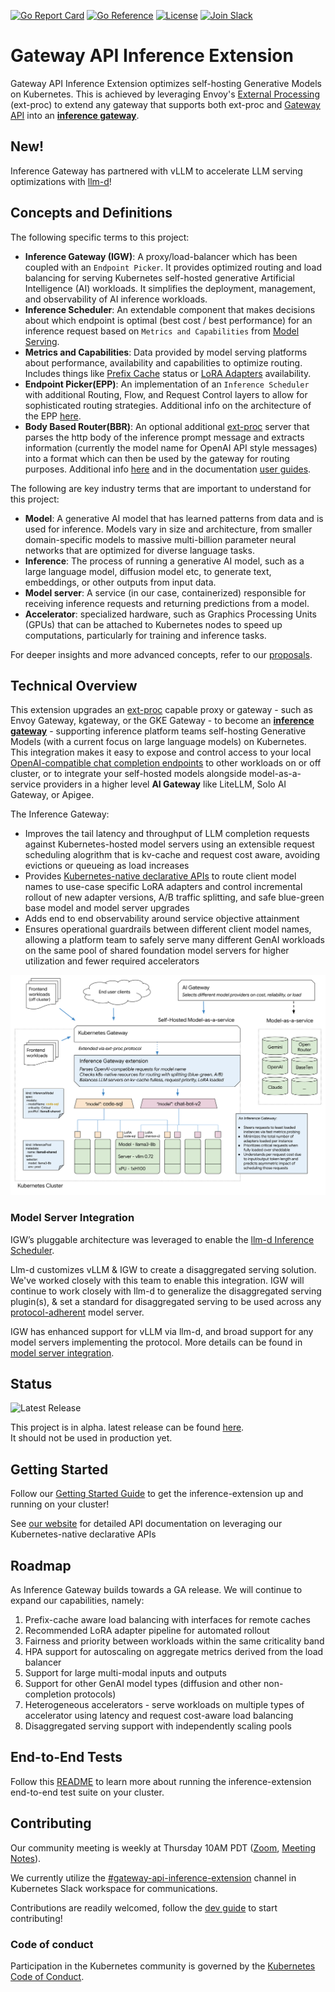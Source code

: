 [![Go Report Card](https://goreportcard.com/badge/sigs.k8s.io/gateway-api-inference-extension)](https://goreportcard.com/report/sigs.k8s.io/gateway-api-inference-extension)
[![Go Reference](https://pkg.go.dev/badge/sigs.k8s.io/gateway-api-inference-extension.svg)](https://pkg.go.dev/sigs.k8s.io/gateway-api-inference-extension)
[![License](https://img.shields.io/github/license/kubernetes-sigs/gateway-api-inference-extension)](/LICENSE)
[![Join Slack](https://img.shields.io/badge/Join_Slack-blue?logo=slack)](https://kubernetes.slack.com/archives/C08E3RZMT2P)

# Gateway API Inference Extension

Gateway API Inference Extension optimizes self-hosting Generative Models on Kubernetes.
This is achieved by leveraging Envoy's [External Processing] (ext-proc) to extend any gateway that supports both ext-proc and [Gateway API] into an **[inference gateway]**. 

[Inference Gateway]:#concepts-and-definitions

## New!
Inference Gateway has partnered with vLLM to accelerate LLM serving optimizations with [llm-d](https://llm-d.ai/blog/llm-d-announce)!

## Concepts and Definitions

The following specific terms to this project:

- **Inference Gateway (IGW)**: A proxy/load-balancer which has been coupled with an
  `Endpoint Picker`. It provides optimized routing and load balancing for
  serving Kubernetes self-hosted generative Artificial Intelligence (AI)
  workloads. It simplifies the deployment, management, and observability of AI
  inference workloads.
- **Inference Scheduler**: An extendable component that makes decisions about which endpoint is optimal (best cost /
  best performance) for an inference request based on `Metrics and Capabilities`
  from [Model Serving](/docs/proposals/003-model-server-protocol/README.md).
- **Metrics and Capabilities**: Data provided by model serving platforms about
  performance, availability and capabilities to optimize routing. Includes
  things like [Prefix Cache] status or [LoRA Adapters] availability.
- **Endpoint Picker(EPP)**: An implementation of an `Inference Scheduler` with additional Routing, Flow, and Request Control layers to allow for sophisticated routing strategies. Additional info on the architecture of the EPP [here](https://github.com/kubernetes-sigs/gateway-api-inference-extension/tree/main/docs/proposals/0683-epp-architecture-proposal).
- **Body Based Router(BBR)**: An optional additional [ext-proc](https://www.envoyproxy.io/docs/envoy/latest/configuration/http/http_filters/ext_proc_filter) server that parses the http body of the inference prompt message and extracts information (currently the model name for OpenAI API style messages) into a format which can then be used by the gateway for routing purposes. Additional info [here](https://github.com/kubernetes-sigs/gateway-api-inference-extension/tree/main/pkg/bbr/README.md) and in the documentation [user guides](https://gateway-api-inference-extension.sigs.k8s.io/guides/). 
 

The following are key industry terms that are important to understand for
this project:

- **Model**: A generative AI model that has learned patterns from data and is
  used for inference. Models vary in size and architecture, from smaller
  domain-specific models to massive multi-billion parameter neural networks that
  are optimized for diverse language tasks.
- **Inference**: The process of running a generative AI model, such as a large
  language model, diffusion model etc, to generate text, embeddings, or other
  outputs from input data.
- **Model server**: A service (in our case, containerized) responsible for
  receiving inference requests and returning predictions from a model.
- **Accelerator**: specialized hardware, such as Graphics Processing Units
  (GPUs) that can be attached to Kubernetes nodes to speed up computations,
  particularly for training and inference tasks.


For deeper insights and more advanced concepts, refer to our [proposals](/docs/proposals).

[Inference]:https://www.digitalocean.com/community/tutorials/llm-inference-optimization
[Gateway API]:https://github.com/kubernetes-sigs/gateway-api
[Prefix Cache]:https://docs.vllm.ai/en/stable/design/v1/prefix_caching.html
[LoRA Adapters]:https://docs.vllm.ai/en/stable/features/lora.html
[External Processing]:https://www.envoyproxy.io/docs/envoy/latest/configuration/http/http_filters/ext_proc_filter



## Technical Overview

This extension upgrades an [ext-proc](https://www.envoyproxy.io/docs/envoy/latest/configuration/http/http_filters/ext_proc_filter) capable proxy or gateway - such as Envoy Gateway, kgateway, or the GKE Gateway - to become an **[inference gateway]** - supporting inference platform teams self-hosting Generative Models (with a current focus on large language models) on Kubernetes. This integration makes it easy to expose and control access to your local [OpenAI-compatible chat completion endpoints](https://platform.openai.com/docs/api-reference/chat) to other workloads on or off cluster, or to integrate your self-hosted models alongside model-as-a-service providers in a higher level **AI Gateway** like LiteLLM, Solo AI Gateway, or Apigee.

The Inference Gateway:

* Improves the tail latency and throughput of LLM completion requests against Kubernetes-hosted model servers using an extensible request scheduling alogrithm that is kv-cache and request cost aware, avoiding evictions or queueing as load increases
* Provides [Kubernetes-native declarative APIs](https://gateway-api-inference-extension.sigs.k8s.io/concepts/api-overview/) to route client model names to use-case specific LoRA adapters and control incremental rollout of new adapter versions, A/B traffic splitting, and safe blue-green base model and model server upgrades
* Adds end to end observability around service objective attainment
* Ensures operational guardrails between different client model names, allowing a platform team to safely serve many different GenAI workloads on the same pool of shared foundation model servers for higher utilization and fewer required accelerators

![Architecture Diagram](./docs/inference-gateway-architecture.svg)

### Model Server Integration

IGW’s pluggable architecture was leveraged to enable the [llm-d Inference Scheduler](https://github.com/llm-d/llm-d-inference-scheduler).  

Llm-d customizes vLLM & IGW to create a disaggregated serving solution. We've worked closely with this team to enable this integration. IGW will continue to work closely with llm-d to generalize the disaggregated serving plugin(s), & set a standard for disaggregated serving to be used across any [protocol-adherent](https://github.com/kubernetes-sigs/gateway-api-inference-extension/tree/main/docs/proposals/003-model-server-protocol) model server. 

IGW has enhanced support for vLLM via llm-d, and broad support for any model servers implementing the protocol. More details can be found in [model server integration](https://gateway-api-inference-extension.sigs.k8s.io/implementations/model-servers/).

## Status

![Latest Release](https://img.shields.io/github/v/release/kubernetes-sigs/gateway-api-inference-extension?)

This project is in alpha. latest release can be found [here](https://github.com/kubernetes-sigs/gateway-api-inference-extension/releases/latest).  
It should not be used in production yet.

## Getting Started

Follow our [Getting Started Guide](https://gateway-api-inference-extension.sigs.k8s.io/guides/) to get the inference-extension up and running on your cluster!

See [our website](https://gateway-api-inference-extension.sigs.k8s.io/) for detailed API documentation on leveraging our Kubernetes-native declarative APIs

## Roadmap

As Inference Gateway builds towards a GA release. We will continue to expand our capabilities, namely:

1. Prefix-cache aware load balancing with interfaces for remote caches
1. Recommended LoRA adapter pipeline for automated rollout
1. Fairness and priority between workloads within the same criticality band
1. HPA support for autoscaling on aggregate metrics derived from the load balancer
1. Support for large multi-modal inputs and outputs
1. Support for other GenAI model types (diffusion and other non-completion protocols)
1. Heterogeneous accelerators - serve workloads on multiple types of accelerator using latency and request cost-aware load balancing
1. Disaggregated serving support with independently scaling pools

## End-to-End Tests

Follow this [README](./test/e2e/epp/README.md) to learn more about running the inference-extension end-to-end test suite on your cluster.

## Contributing

Our community meeting is weekly at Thursday 10AM PDT ([Zoom](https://zoom.us/j/96271651417?pwd=NViXawg6lMsRjgXbu2YmW8DxWqbjta.1), [Meeting Notes](https://www.google.com/url?q=https://docs.google.com/document/d/1frfPE5L1sI3737rdQV04IcDGeOcGJj2ItjMg6z2SRH0/edit?usp%3Dsharing&sa=D&source=calendar&usd=2&usg=AOvVaw1pUVy7UN_2PMj8qJJcFm1U)).

We currently utilize the [#gateway-api-inference-extension](https://kubernetes.slack.com/?redir=%2Fmessages%2Fgateway-api-inference-extension) channel in Kubernetes Slack workspace for communications.

Contributions are readily welcomed, follow the [dev guide](./docs/dev.md) to start contributing!

### Code of conduct

Participation in the Kubernetes community is governed by the [Kubernetes Code of Conduct](code-of-conduct.md).
